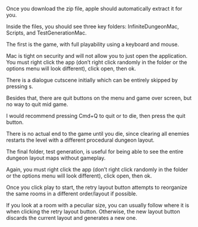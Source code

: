 Once you download the zip file, apple should automatically extract it for you. 

Inside the files, you should see three key folders: InfiniteDungeonMac, Scripts, and TestGenerationMac. 

The first is the game, with full playability using a keyboard and mouse. 

Mac is tight on security and will not allow you to just open the application. You must right click the app (don’t right click randomly in the folder or the options menu will look different), click open, then ok. 

There is a dialogue cutscene initially which can be entirely skipped by pressing s.

Besides that, there are quit buttons on the menu and game over screen, but no way to quit mid game. 

I would recommend pressing Cmd+Q to quit or to die, then press the quit button. 

There is no actual end to the game until you die, since clearing all enemies restarts the level with a different procedural dungeon layout. 

The final folder, test generation, is useful for being able to see the entire dungeon layout maps without gameplay. 

Again, you must right click the app (don’t right click randomly in the folder or the options menu will look different), click open, then ok. 

Once you click play to start, the retry layout button attempts to reorganize the same rooms in a different order/layout if possible. 

If you look at a room with a peculiar size, you can usually follow where it is when clicking the retry layout button. Otherwise, the new layout button discards the current layout and generates a new one.

